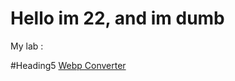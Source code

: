 # Hello im 22, and im dumb

My lab :

#Heading5 [Webp Converter](https://github.com/pandao/editor.md "Heading link")
